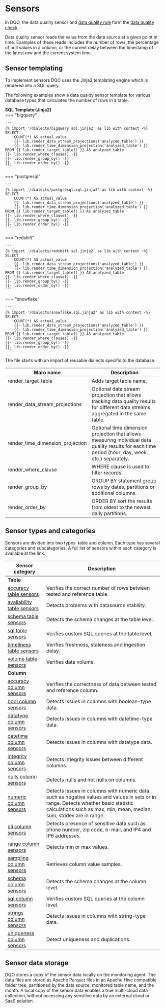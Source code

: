 # Sensors

In DQO, the data quality sensor and [data quality rule](../rules/rules.md) form the [data quality check](../checks/index.md).

Data quality sensor reads the value from the data source at a given point in time. Examples of these reads includes the
number of rows, the percentage of null values in a column, or the current delay between the timestamp of the latest row
and the current system time.

## Sensor templating

To implement sensors DQO uses the Jinja2 templating engine which is rendered into a SQL query.

The following examples show a data quality sensor template for various database types that calculates the number of rows
in a table.

**SQL Template (Jinja2)**  
=== "bigquery"

    ```
    {% import '/dialects/bigquery.sql.jinja2' as lib with context -%}
    SELECT
        COUNT(*) AS actual_value
        {{- lib.render_data_stream_projections('analyzed_table') }}
        {{- lib.render_time_dimension_projection('analyzed_table') }}
    FROM {{ lib.render_target_table() }} AS analyzed_table
    {{- lib.render_where_clause() -}}
    {{- lib.render_group_by() -}}
    {{- lib.render_order_by() -}}
    ```
=== "postgresql"

    ```
    {% import '/dialects/postgresql.sql.jinja2' as lib with context -%}
    SELECT
        COUNT(*) AS actual_value
        {{- lib.render_data_stream_projections('analyzed_table') }}
        {{- lib.render_time_dimension_projection('analyzed_table') }}
    FROM {{ lib.render_target_table() }} AS analyzed_table
    {{- lib.render_where_clause() -}}
    {{- lib.render_group_by() -}}
    {{- lib.render_order_by() -}}
    ```
=== "redshift"

    ```
    {% import '/dialects/redshift.sql.jinja2' as lib with context -%}
    SELECT
        COUNT(*) AS actual_value
        {{- lib.render_data_stream_projections('analyzed_table') }}
        {{- lib.render_time_dimension_projection('analyzed_table') }}
    FROM {{ lib.render_target_table() }} AS analyzed_table
    {{- lib.render_where_clause() -}}
    {{- lib.render_group_by() -}}
    {{- lib.render_order_by() -}}
    ```
=== "snowflake"

    ```
    {% import '/dialects/snowflake.sql.jinja2' as lib with context -%}
    SELECT
        COUNT(*) AS actual_value
        {{- lib.render_data_stream_projections('analyzed_table') }}
        {{- lib.render_time_dimension_projection('analyzed_table') }}
    FROM {{ lib.render_target_table() }} AS analyzed_table
    {{- lib.render_where_clause() -}}
    {{- lib.render_group_by() -}}
    {{- lib.render_order_by() -}}
    ```
The file starts with an import of reusable dialects specific to the database.

| Maro name                        | Description                                                                                                                                       |
|----------------------------------|---------------------------------------------------------------------------------------------------------------------------------------------------|
| render_target_table              | Adds target table name.                                                                                                                           |
| render_data_stream_projections   | Optional data stream projection that allows tracking data quality results for different data streams aggregated in the same table.                |
| render_time_dimension_projection | Optional time dimension projection that allows measuring individual data quality results for each time period (hour, day, week, etc.) separately. |
| render_where_clause              | WHERE clause is used to filter records.                                                                                                           |
| render_group_by                  | GROUP BY statement group rows by dates, partitions or additional columns.                                                                         |
| render_order_by                  | ORDER BY sort the results from oldest to the newest daily partitions.                                                                             |

## Sensor types and categories

Sensors are divided into two types: table and column. Each type has several categories and subcategories.
A full list of sensors within each category is available at the link.

| Sensor category                                                                            | Description                                                                                                                                                                                                |
|--------------------------------------------------------------------------------------------|------------------------------------------------------------------------------------------------------------------------------------------------------------------------------------------------------------|
| **Table**                                                                                  |                                                                                                                                                                                                            |
| [accuracy table sensors](../../../reference/sensors/table/accuracy-table-sensors/)         | Verifies the correct number of rows between tested and reference table.                                                                                                                                    |
| [availability table sensors](../../../reference/sensors/table/availability-table-sensors/) | Detects problems with datasource stability.                                                                                                                                                                |
| [schema table sensors](../../../reference/sensors/table/schema-table-sensors/)             | Detects the schema changes at the table level.                                                                                                                                                             |
| [sql table sensors](../../../reference/sensors/table/sql-table-sensors/)                   | Verifies custom SQL queries at the table level.                                                                                                                                                            |
| [timeliness table sensors](../../../reference/sensors/table/timeliness-table-sensors/)     | Verifies freshness, staleness and ingestion delay.                                                                                                                                                         |
| [volume table sensors](../../../reference/sensors/table/volume-table-sensors/)             | Verifies data volume.                                                                                                                                                                                      |
| **Column**                                                                                 |                                                                                                                                                                                                            |
| [accuracy column sensors](../../../reference/sensors/table/accuracy-colum-sensors/)        | Verifies the correctness of data between tested and reference column.                                                                                                                                      |
| [bool column sensors](../../../reference/sensors/column/bool-column-sensors/)              | Detects issues in columns with boolean-type data.                                                                                                                                                          |
| [datatype column sensors](../../../reference/sensors/column/ddatatype-column-sensors/)     | Detects issues in columns with datetime-type data.                                                                                                                                                         |
| [datetime column sensors](../../../reference/sensors/column/datetime-column-sensors/)      | Detects issues in columns with datatype data.                                                                                                                                                              |
| [integrity column sensors](../../../reference/sensors/column/integrity-column-sensors/)    | Detects integrity issues between different columns.                                                                                                                                                        |
| [nulls column sensors](../../../reference/sensors/column/nulls-column-sensors/)            | Detects nulls and not nulls on columns.                                                                                                                                                                    |
| [numeric column sensors](../../../reference/sensors/column/numeric-column-sensors/)        | Detects issues in columns with numeric data such as negative values and values in sets or in range. Detects whether basic statistic calculations such as max, min, mean, median, sum, stddev are in range. |
| [pii column sensors](../../../reference/sensors/column/pii-column-sensors/)                | Detects presence of sensitive data such as phone number, zip code, e-mail, and IP4 and IP6 addresses.                                                                                                      |
| [range column sensors](../../../reference/sensors/column/range-column-sensors/)            | Detects min or max values.                                                                                                                                                                                 |
| [sampling column sensors](../../../reference/sensors/column/sampling-column-sensors/)      | Retrieves column value samples.                                                                                                                                                                            |
| [schema column sensors](../../../reference/sensors/column/schema-column-sensors/)          | Detects the schema changes at the column level.                                                                                                                                                            |
| [sql column sensors](../../../reference/sensors/column/sql-column-sensors/)                | Verifies custom SQL queries at the column level.                                                                                                                                                           |
| [strings column sensors](../../../reference/sensors/column/strings-column-sensors/)        | Detects issues in columns with string-type data.                                                                                                                                                           |
| [uniqueness column sensors](../../../reference/sensors/column/uniqueness-column-sensors/)  | Detect uniqueness and duplications.                                                                                                                                                                        |

## Sensor data storage

DQO stores a copy of the sensor data locally on the monitoring agent. The data files are stored as Apache Parquet files
in an Apache Hive compatible folder tree, partitioned by the data source, monitored table name, and the month. A local 
copy of the sensor data enables a true multi-cloud data collection, without accessing any sensitive data by an external 
cloud or SaaS solution.